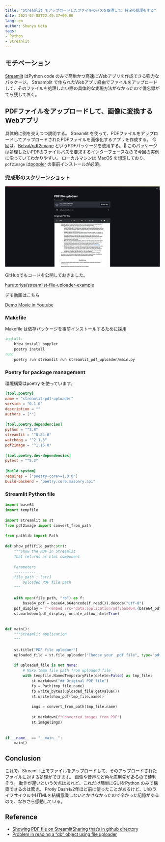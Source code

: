 ```yaml
---
title: "Streamlit でアップロードしたファイルのパスを取得して、特定の処理をする"
date: 2021-07-08T22:40:37+09:00
lang: en
author: Shunya Ueta
tags:
- Python
- Streanlit
---
```


## モチベーション

[Streamlit](https://streamlit.io/) はPython code のみで簡単かつ高速にWebアプリを作成できる強力なパッケージ。
Streamplit で作られたWebアプリ経由でファイルをアップロードして、そのファイルを処理したい際の具体的な実現方法がなかったので備忘録がてら残しておく。

## PDFファイルをアップロードして、画像に変換するWebアプリ

具体的に例を交えつつ説明する。
Streamlit を使って、PDFファイルをアップロードしてアップロードされたPDFファイルを画像化するアプリを作成する。
今回は、[Belval/pdf2image](https://github.com/Belval/pdf2image) というPDFパッケージを使用する。
このパッケージは処理したいPDFのファイルパスを要求するインターフェースなので今回の実例に沿っていてわかりやすい。
ローカルマシンは MacOS を想定しており、`pdf2image` は[poppler](https://poppler.freedesktop.org/) の事前インストールが必須。

### 完成形のスクリーンショット

![get the uploaded file path in Streamlit](/posts/2021-07-08/images/streamlit.png)


GitHubでもコードを公開しておきました。

 [hurutoriya/streamlist-file-uploader-example](https://github.com/hurutoriya/streamlist-file-uploader-example)

デモ動画はこちら

[Demo Movie in Youtube](https://youtu.be/ILGVapirwlg)

###  Makefile 

Makefile は依存パッケージを事前インストールするために採用

```makefile
install:
	brew install poppler
	poetry install
run:
	poetry run streamlit run streamlit_pdf_uploader/main.py
```

### Poetry for package management

環境構築はpoetry を使っています。

```toml
[tool.poetry]
name = "streamlit-pdf-uploader"
version = "0.1.0"
description = ""
authors = [""]

[tool.poetry.dependencies]
python = "^3.8"
streamlit = "^0.84.0"
watchdog = "^2.1.3"
pdf2image = "^1.16.0"

[tool.poetry.dev-dependencies]
pytest = "^5.2"

[build-system]
requires = ["poetry-core>=1.0.0"]
build-backend = "poetry.core.masonry.api"
```


### Streamlit Python file

```python
import base64
import tempfile

import streamlit as st
from pdf2image import convert_from_path

from pathlib import Path

def show_pdf(file_path:str):
    """Show the PDF in Streamlit
    That returns as html component

    Parameters
    ----------
    file_path : [str]
        Uploaded PDF file path
    """

    with open(file_path, "rb") as f:
        base64_pdf = base64.b64encode(f.read()).decode("utf-8")
    pdf_display = f'<embed src="data:application/pdf;base64,{base64_pdf}" width="100%" height="1000" type="application/pdf">'
    st.markdown(pdf_display, unsafe_allow_html=True)


def main():
    """Streamlit application
    """

    st.title("PDF file uplodaer")
    uploaded_file = st.file_uploader("Choose your .pdf file", type="pdf")

    if uploaded_file is not None:
        # Make temp file path from uploaded file
        with tempfile.NamedTemporaryFile(delete=False) as tmp_file:
            st.markdown("## Original PDF file")
            fp = Path(tmp_file.name)
            fp.write_bytes(uploaded_file.getvalue())
            st.write(show_pdf(tmp_file.name))

            imgs = convert_from_path(tmp_file.name)

            st.markdown(f"Converted images from PDF")
            st.image(imgs)


if __name__ == "__main__":
    main()

```

## Conclusion

これで、Streamlit 上でファイルをアップロードして、そのアップロードされたファイルに対する処理ができます。
画像や音声など色々応用先があるので便利そう。
動作が遅いという欠点はあれど、これだけ簡単にGUIをPython のみで構築できるのは驚き。
Protly Dashも2年ほど前に使ったことがあるけど、UIのライフサイクルやHTMLを結構意識しないとかけなかったので辛かった記憶があるので、なおさら感動している。

## Reference

- [Showing PDF file on StreamlitSharing that’s in github directory](https://discuss.streamlit.io/t/showing-pdf-file-on-streamlitsharing-thats-in-github-directory/11955)
- [Problem in reading a “db” object using file uploader](https://discuss.streamlit.io/t/problem-in-reading-a-db-object-using-file-uploader/3064/10)
